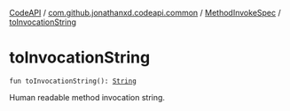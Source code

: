 [CodeAPI](../../index.md) / [com.github.jonathanxd.codeapi.common](../index.md) / [MethodInvokeSpec](index.md) / [toInvocationString](.)

# toInvocationString

`fun toInvocationString(): `[`String`](https://kotlinlang.org/api/latest/jvm/stdlib/kotlin/-string/index.html)

Human readable method invocation string.

